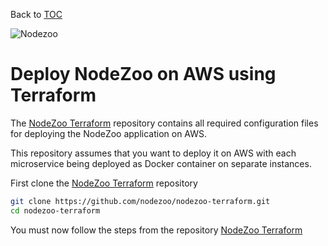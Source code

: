 Back to [TOC](../Readme.md)

![Nodezoo][Logo]

# Deploy NodeZoo on AWS using Terraform

The [NodeZoo Terraform](https://github.com/nodezoo/nodezoo-terraform) repository contains all required configuration files for deploying the NodeZoo application on AWS.

This repository assumes that you want to deploy it on AWS with each microservice being deployed as Docker container on separate instances.

First clone the [NodeZoo Terraform](https://github.com/nodezoo/nodezoo-terraform) repository
 
```sh
git clone https://github.com/nodezoo/nodezoo-terraform.git
cd nodezoo-terraform
```

You must now follow the steps from the repository [NodeZoo Terraform](https://github.com/nodezoo/nodezoo-terraform)

[Logo]: https://raw.githubusercontent.com/nodezoo/nodezoo-org/master/assets/logo-nodezoo.png
